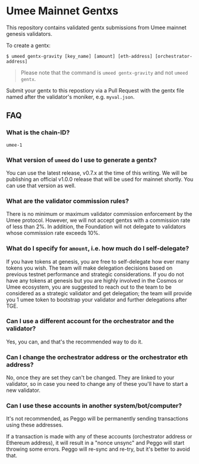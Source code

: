 # Umee Mainnet Gentxs

This repository contains validated gentx submissions from Umee mainnet genesis
validators.

To create a gentx:

```shell
$ umeed gentx-gravity [key_name] [amount] [eth-address] [orchestrator-address]
```

> Please note that the command is `umeed gentx-gravity` and not `umeed gentx`.

Submit your gentx to this repostiory via a Pull Request with the gentx file named
after the validator's moniker, e.g. `myval.json`.

## FAQ

### What is the chain-ID?

`umee-1`

### What version of `umeed` do I use to generate a gentx?

You can use the latest release, v0.7.x at the time of this writing. We will be
publishing an official v1.0.0 release that will be used for mainnet shortly. You
can use that version as well.

### What are the validator commission rules?

There is no minimum or maximum validator commission enforcement by the Umee
protocol. However, we will not accept gentxs with a commission rate of less than
2%. In addition, the Foundation will not delegate to validators whose commission
rate exceeds 10%.

### What do I specify for `amount`, i.e. how much do I self-delegate?

If you have tokens at genesis, you are free to self-delegate how ever many tokens
you wish. The team will make delegation decisions based on previous testnet
performance and strategic considerations. If you do not have any tokens at
genesis but you are highly involved in the Cosmos or Umee ecosystem, you are
suggested to reach out to the team to be considered as a strategic validator and
get delegation; the team will provide you 1 umee token to bootstrap your validator
and further delegations after TGE.

### Can I use a different account for the orchestrator and the validator?

Yes, you can, and that's the recommended way to do it.

### Can I change the orchestrator address or the orchestrator eth address?

No, once they are set they can't be changed. They are linked to your validator,
so in case you need to change any of these you'll have to start a new validator.

### Can I use these accounts in another system/bot/computer?

It's not recommended, as Peggo will be permanently sending transactions using
these addresses.

If a transaction is made with any of these accounts (orchestrator address or
Ethereum address), it will result in a "nonce unsync" and Peggo will start
throwing some errors. Peggo will re-sync and re-try, but it's better to avoid
that.
